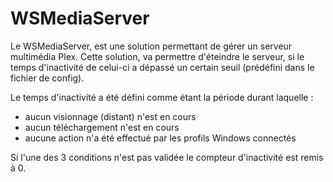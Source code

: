 # WSMediaServer

Le WSMediaServer, est une solution permettant de gérer un serveur multimédia Plex. 
Cette solution, va permettre d'éteindre le serveur, si le temps d'inactivité de celui-ci a dépassé un certain seuil (prédéfini dans le fichier de config).

Le temps d'inactivité a été défini comme étant la période durant laquelle :  
- aucun visionnage (distant) n'est en cours   
- aucun téléchargement n'est en cours  
- aucune action n'a été effectué par les profils Windows connectés

Si l'une des 3 conditions n'est pas validée le compteur d'inactivité est remis à 0.
